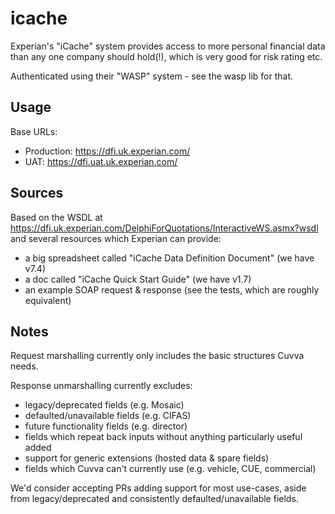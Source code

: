 # icache

Experian's "iCache" system provides access to more personal financial data than any one company should hold(!), which is very good for risk rating etc.

Authenticated using their "WASP" system - see the wasp lib for that.

## Usage

Base URLs:

- Production: https://dfi.uk.experian.com/
- UAT: https://dfi.uat.uk.experian.com/

## Sources

Based on the WSDL at https://dfi.uk.experian.com/DelphiForQuotations/InteractiveWS.asmx?wsdl and several resources which Experian can provide:

- a big spreadsheet called "iCache Data Definition Document" (we have v7.4)
- a doc called "iCache Quick Start Guide" (we have v1.7)
- an example SOAP request & response (see the tests, which are roughly equivalent)

## Notes

Request marshalling currently only includes the basic structures Cuvva needs.

Response unmarshalling currently excludes:

- legacy/deprecated fields (e.g. Mosaic)
- defaulted/unavailable fields (e.g. CIFAS)
- future functionality fields (e.g. director)
- fields which repeat back inputs without anything particularly useful added
- support for generic extensions (hosted data & spare fields)
- fields which Cuvva can't currently use (e.g. vehicle, CUE, commercial)

We'd consider accepting PRs adding support for most use-cases, aside from legacy/deprecated and consistently defaulted/unavailable fields.
